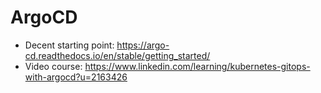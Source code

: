 # ArgoCD

* Decent starting point: https://argo-cd.readthedocs.io/en/stable/getting_started/
* Video course: https://www.linkedin.com/learning/kubernetes-gitops-with-argocd?u=2163426
